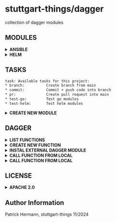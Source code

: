 # stuttgart-things/dagger

collection of dagger modules

## MODULES

<details><summary><b>ANSIBLE</b></summary>

the idea of this module is to create versioned collection artifcat 'on the fly' -
this module can work with a file structure like this:

</details>

<details><summary><b>HELM</b></summary>

RENDER A CHART w/ VALUES

```bash
# EXAMPLE MODULE
VERSION=v0.0.4
dagger call -m github.com/stuttgart-things/dagger/helm@${VERSION} template --chart ./Service --values this-env.yaml
```

</details>

## TASKS

```bash
task: Available tasks for this project:
* branch:          Create branch from main
* commit:          Commit + push code into branch
* pr:              Create pull request into main
* test-go:         Test go modules
* test-helm:       Test helm modules
```

<details><summary><b>CREATE NEW MODULE</b></summary>

```bash
# EXAMPLE MODULE
MODULE=crossplane task create
```

</details>


## DAGGER

<details><summary><b>LIST FUNCTIONS</b></summary>

```bash
MODULE=golang #example
dagger functions -m ${MODULE}/
```

</details>

<details><summary><b>CREATE NEW FUNCTION</b></summary>

```bash
MODULE=example #example
dagger init --sdk=go --source=./${MODULE} --name=${MODULE}
```

</details>

<details><summary><b>INSTAL EXTERNAL DAGGER MODULE</b></summary>

```bash
dagger install github.com/purpleclay/daggerverse/golang@v0.5.0
```

</details>

<details><summary><b>CALL FUNCTION FROM LOCAL</b></summary>

```bash
MODULE=example #example
dagger functions -m ${MODULE}
```

```bash
MODULE=helm #example
dagger call -m ./${MODULE} \
lint --source tests/test-chart/ \
--progress plain
```

</details>

<details><summary><b>CALL FUNCTION FROM LOCAL</b></summary>

```bash
MODULE=golang #example
dagger call -m github.com/stuttgart-things/dagger/${MODULE} build --progress plain --src ./ export --path build
```

</details>

## LICENSE

<details><summary><b>APACHE 2.0</b></summary>

Copyright 2023 patrick hermann.

Licensed under the Apache License, Version 2.0 (the "License");
you may not use this file except in compliance with the License.
You may obtain a copy of the License at

    http://www.apache.org/licenses/LICENSE-2.0

Unless required by applicable law or agreed to in writing, software
distributed under the License is distributed on an "AS IS" BASIS,
WITHOUT WARRANTIES OR CONDITIONS OF ANY KIND, either express or implied.
See the License for the specific language governing permissions and
limitations under the License.

</details>

Author Information
------------------
Patrick Hermann, stuttgart-things 11/2024

